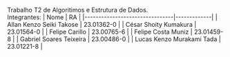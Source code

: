 Trabalho T2 de Algoritimos e Estrutura de Dados. <br>
Integrantes: 
| Nome                           | RA          |
|--------------------------------|-------------|
| Allan Kenzo Seiki Takose       | 23.01362-0  |
| César Shoity Kumakura          | 23.01564-0  |
| Felipe Carillo                 | 23.00765-6  |
| Felipe Costa Muniz             | 23.01459-8  |
| Gabriel Soares Teixeira        | 23.00486-0  |
| Lucas Kenzo Murakami Tada      | 23.01221-8  |
